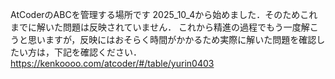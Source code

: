 AtCoderのABCを管理する場所です
2025_10_4から始めました．そのためこれまでに解いた問題は反映されていません．
これから精進の過程でもう一度解こうと思いますが，反映にはおそらく時間がかかるため実際に解いた問題を確認したい方は，下記を確認ください．
https://kenkoooo.com/atcoder/#/table/yurin0403

